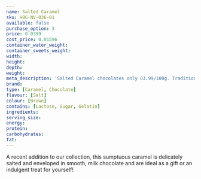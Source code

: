 ```yaml
---
name: Salted Caramel
sku: HBG-NV-036-01
available: false
purchase_option: 3
price: 0.0399
cost_price: 0.01596
container_water_weight: 
container_sweets_weight: 
width: 
height: 
depth: 
weight: 
meta_description: 'Salted Caramel chocolates only ú3.99/100g. Traditional sweets and more at Humbugs Confectionery Store. Specialists in satisfying your sweet tooth!'
brand: 
type: [Caramel, Chocolate]
flavour: [Salt]
colour: [Brown]
contains: [Lactose, Sugar, Gelatin]
ingredients: 
serving_size: 
energy: 
protein: 
carbohydrates: 
fat: 
---
```

A recent addition to our collection, this sumptuous caramel is delicately salted and enveloped in smooth, milk chocolate and are ideal as a gift or an indulgent treat for yourself!